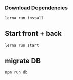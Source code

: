 ### Download Dependencies
`lerna run install`

## Start front + back
`lerna run start`

## migrate DB
`npm run db`